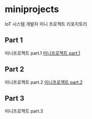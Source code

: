 # miniprojects
IoT 시스템 개발자  미니 프로젝트 리포지토리

## Part 1
미니프로젝트 part.1
[미니프로젝트 part.1](https://github.com/ZZO-ZHO/miniprojects/tree/main/part1)

## Part 2
미니프로젝트 part.2
[미니프로젝트 part.2](https://github.com/ZZO-ZHO/miniprojects/tree/main/part2)

## Part 3
미니프로젝트 part.3

